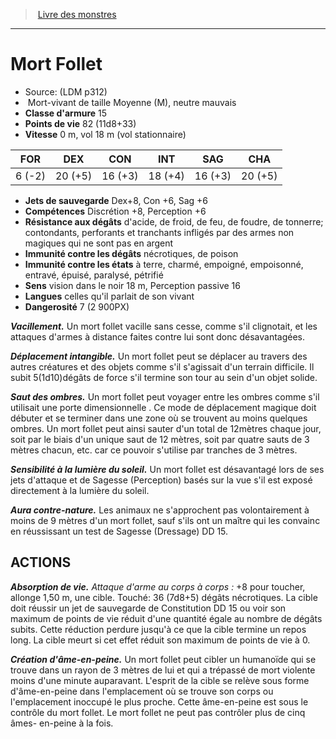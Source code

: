 ﻿> [Livre des monstres](tome_of_beasts.md)

---

# Mort Follet

- Source: (LDM p312)
-  Mort-vivant de taille Moyenne (M), neutre mauvais
- **Classe d'armure** 15
- **Points de vie** 82 (11d8+33)
- **Vitesse** 0 m, vol 18 m (vol stationnaire)

|FOR|DEX|CON|INT|SAG|CHA|
|---|---|---|---|---|---|
|6 (-2)|20 (+5)|16 (+3)|18 (+4)|16 (+3)|20 (+5)|

- **Jets de sauvegarde** Dex+8, Con +6, Sag +6
- **Compétences** Discrétion +8, Perception +6
- **Résistance aux dégâts** d'acide, de froid, de feu, de foudre, de tonnerre; contondants, perforants et tranchants infligés par des armes non magiques qui ne sont pas en argent
- **Immunité contre les dégâts** nécrotiques, de poison
- **Immunité contre les états** à terre, charmé, empoigné, empoisonné, entravé, épuisé, paralysé, pétrifié
- **Sens** vision dans le noir 18 m, Perception passive 16
- **Langues** celles qu'il parlait de son vivant
- **Dangerosité** 7 (2 900PX)

**_Vacillement._** Un mort follet vacille sans cesse, comme s'il clignotait, et les attaques d'armes à distance faites contre lui sont donc désavantagées.

**_Déplacement intangible._** Un mort follet peut se déplacer au travers des autres créatures et des objets comme s'il s'agissait d'un terrain difficile. Il subit 5(1d10)dégâts de force s'il termine son tour au sein d'un objet solide.

**_Saut des ombres._** Un mort follet peut voyager entre les ombres comme s'il utilisait une porte dimensionnelle . Ce mode de déplacement magique doit débuter et se terminer dans une zone où se trouvent au moins quelques ombres. Un mort follet peut ainsi sauter d'un total de 12mètres chaque jour, soit par le biais d'un unique saut de 12 mètres, soit par quatre sauts de 3 mètres chacun, etc. car ce pouvoir s'utilise par tranches de 3 mètres.

**_Sensibilité à la lumière du soleil._** Un mort follet est désavantagé lors de ses jets d'attaque et de Sagesse (Perception) basés sur la vue s'il est exposé directement à la lumière du soleil.

**_Aura contre-nature._** Les animaux ne s'approchent pas volontairement à moins de 9 mètres d'un mort follet, sauf s'ils ont un maître qui les convainc en réussissant un test de Sagesse (Dressage) DD 15.

## ACTIONS

**_Absorption de vie._** _Attaque d'arme au corps à corps :_ +8 pour toucher, allonge 1,50 m, une cible. Touché: 36 (7d8+5) dégâts nécrotiques. La cible doit réussir un jet de sauvegarde de Constitution DD 15 ou voir son maximum de points de vie réduit d'une quantité égale au nombre de dégâts subits. Cette réduction perdure jusqu'à ce que la cible termine un repos long. La cible meurt si cet effet réduit son maximum de points de vie à 0.

**_Création d'âme-en-peine._** Un mort follet peut cibler un humanoïde qui se trouve dans un rayon de 3 mètres de lui et qui a trépassé de mort violente moins d'une minute auparavant. L'esprit de la cible se relève sous forme d'âme-en-peine dans l'emplacement où se trouve son corps ou l'emplacement inoccupé le plus proche. Cette âme-en-peine est sous le contrôle du mort follet. Le mort follet ne peut pas contrôler plus de cinq âmes- en-peine à la fois.

